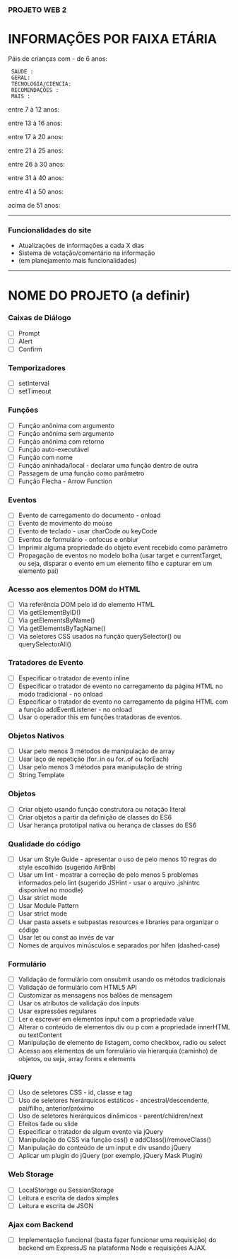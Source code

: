 ### PROJETO WEB 2 ###				

# INFORMAÇÕES POR FAIXA ETÁRIA
 
Páis de crianças com - de 6 anos:

     SAÚDE : 
     GERAL:
     TECNOLOGIA/CIENCIA: 
     RECOMENDAÇÕES :  
     MAIS :

entre 7 à 12 anos: 

entre 13 à 16 anos:

entre 17 à 20 anos:

entre 21 à 25 anos:
 
entre 26 à 30 anos:

entre 31 à 40 anos:

entre 41 à 50 anos:

acima de 51 anos:

--------------------------------------------------------------------------------------------
### Funcionalidades do site ###

- Atualizações de informações a cada X dias
- Sistema de votação/comentário na informação
- (em planejamento mais funcionalidades)
---------------------------------------------------------------------------------------------


# NOME DO PROJETO (a definir)

### Caixas de Diálogo

- [ ] Prompt
- [ ] Alert
- [ ] Confirm

### Temporizadores

- [ ] setInterval
- [ ] setTimeout  

### Funções

- [ ] Função anônima com argumento
- [ ] Função anônima sem argumento
- [ ] Função anônima com retorno
- [ ] Função auto-executável
- [ ] Função com nome
- [ ] Função aninhada/local - declarar uma função dentro de outra
- [ ] Passagem de uma função como parâmetro
- [ ] Função Flecha - Arrow Function

### Eventos

- [ ] Evento de carregamento do documento - onload
- [ ] Evento de movimento do mouse
- [ ] Evento de teclado - usar charCode ou keyCode
- [ ] Eventos de formulário - onfocus e onblur
- [ ] Imprimir alguma propriedade do objeto event recebido como parâmetro
- [ ] Propagação de eventos no modelo bolha (usar target e currentTarget, ou seja, disparar o evento em um elemento filho e capturar em um elemento pai)

### Acesso aos elementos DOM do HTML

- [ ] Via referência DOM pelo id do elemento HTML
- [ ] Via getElementByID()
- [ ] Via getElementsByName()
- [ ] Via getElementsByTagName()
- [ ] Via seletores CSS usados na função querySelector() ou querySelectorAll()

### Tratadores de Evento

- [ ] Especificar o tratador de evento inline
- [ ] Especificar o tratador de evento no carregamento da página HTML no modo tradicional - no onload
- [ ] Especificar o tratador de evento no carregamento da página HTML com a função addEventListener - no onload
- [ ] Usar o operador this em funções tratadoras de eventos.

### Objetos Nativos

- [ ] Usar pelo menos 3 métodos de manipulação de array
- [ ] Usar laço de repetição (for..in ou for..of ou forEach)
- [ ] Usar pelo menos 3 métodos para manipulação de string
- [ ] String Template

### Objetos

- [ ] Criar objeto usando função construtora ou notação literal
- [ ] Criar objetos a partir da definição de classes do ES6
- [ ] Usar herança prototipal nativa ou herança de classes do ES6

### Qualidade do código

- [ ] Usar um Style Guide - apresentar o uso de pelo menos 10 regras do style escolhido (sugerido AirBnb)
- [ ] Usar um lint - mostrar a correção de pelo menos 5 problemas informados pelo lint (sugerido JSHint - usar o arquivo .jshintrc disponível no moodle)
- [ ] Usar strict mode
- [ ] Usar Module Pattern
- [ ] Usar strict mode
- [ ] Usar pasta assets e subpastas resources e libraries para organizar o código
- [ ] Usar let ou const ao invés de var
- [ ] Nomes de arquivos minúsculos e separados por hífen (dashed-case)

### Formulário

- [ ] Validação de formulário com onsubmit usando os métodos tradicionais
- [ ] Validação de formulário com HTML5 API
- [ ] Customizar as mensagens nos balões de mensagem
- [ ] Usar os atributos de validação dos inputs
- [ ] Usar expressões regulares
- [ ] Ler e escrever em elementos input com a propriedade value
- [ ] Alterar o conteúdo de elementos div ou p com a propriedade innerHTML ou textContent
- [ ] Manipulação de elemento de listagem, como checkbox, radio ou select
- [ ] Acesso aos elementos de um formulário via hierarquia (caminho) de objetos, ou seja, array forms e elements

### jQuery

 - [ ] Uso de seletores CSS - id, classe e tag
 - [ ] Uso de seletores hierárquicos estáticos - ancestral/descendente, pai/filho, anterior/próximo
 - [ ] Uso de seletores hierárquicos dinâmicos - parent/children/next
 - [ ] Efeitos fade ou slide
 - [ ] Especificar o tratador de algum evento via jQuery
 - [ ] Manipulação do CSS via função css() e addClass()/removeClass()
 - [ ] Manipulação do conteúdo de um input e div usando jQuery
 - [ ] Aplicar um plugin do jQuery (por exemplo, jQuery Mask Plugin)

 ### Web Storage

 - [ ] LocalStorage ou SessionStorage
 - [ ] Leitura e escrita de dados simples
 - [ ] Leitura e escrita de JSON

### Ajax com Backend

 - [ ] Implementação funcional (basta fazer funcionar uma requisição) do backend em ExpressJS na plataforma Node e requisições AJAX.
